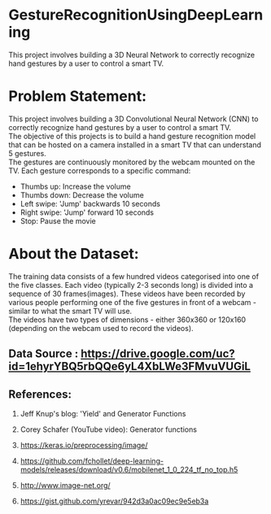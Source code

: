 # GestureRecognitionUsingDeepLearning
This project involves building a 3D Neural Network to correctly recognize hand gestures by a user to control a smart TV.

# Problem Statement:
This project involves building a 3D Convolutional Neural Network (CNN) to correctly recognize hand gestures by a user to control a smart TV.  
The objective of this projects is to build a hand gesture recognition model that can be hosted on a camera installed in a smart TV that can understand 5 gestures.   
The gestures are continuously monitored by the webcam mounted on the TV. Each gesture corresponds to a specific command:  
-	Thumbs up:  Increase the volume  
-	Thumbs down: Decrease the volume  
-	Left swipe: 'Jump' backwards 10 seconds  
-	Right swipe: 'Jump' forward 10 seconds    
-	Stop: Pause the movie  

# About the Dataset: 
The training data consists of a few hundred videos categorised into one of the five classes. Each video (typically 2-3 seconds long) is divided into a sequence of 30 frames(images). These videos have been recorded by various people performing one of the five gestures in front of a webcam - similar to what the smart TV will use.  
The videos have two types of dimensions - either 360x360 or 120x160 (depending on the webcam used to record the videos).  

## Data Source : https://drive.google.com/uc?id=1ehyrYBQ5rbQQe6yL4XbLWe3FMvuVUGiL

## References:

1.	Jeff Knup's blog: 'Yield' and Generator Functions  

2.	Corey Schafer (YouTube video): Generator functions  

3.	https://keras.io/preprocessing/image/  

4.	https://github.com/fchollet/deep-learning-models/releases/download/v0.6/mobilenet_1_0_224_tf_no_top.h5  

5.	http://www.image-net.org/  

6.	https://gist.github.com/yrevar/942d3a0ac09ec9e5eb3a  


